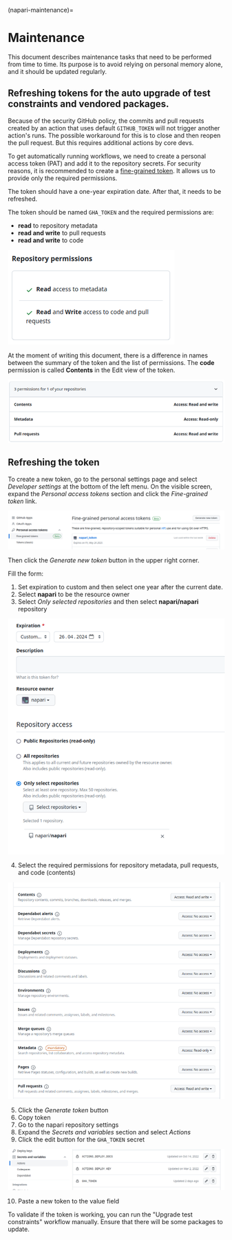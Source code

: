 (napari-maintenance)=

# Maintenance

This document describes maintenance tasks that need to be performed from time to time. Its purpose is to avoid relying on personal memory alone, and it should be updated regularly.

## Refreshing tokens for the auto upgrade of test constraints and vendored packages.

Because of the security GitHub policy, the commits and pull requests created by an action that uses default `GITHUB_TOKEN`
will not trigger another action's runs. The possible workaround for this is to close and then reopen the pull request.
But this requires additional actions by core devs.


To get automatically running workflows, we need to create a personal access token (PAT) and add it to the repository secrets.
For security reasons, it is recommended to create a [fine-grained token](https://docs.github.com/en/authentication/keeping-your-account-and-data-secure/creating-a-personal-access-token#creating-a-fine-grained-personal-access-token). It allows us to provide only the required permissions.

The token should have a one-year expiration date. After that, it needs to be refreshed.

The token should be named `GHA_TOKEN` and the required permissions are:

 * **read** to repository metadata
 * **read and write** to pull requests
 * **read and write** to code

 ![screenshot of token permissions in GitHub UI](../../images/update_token_permissions.png)

 At the moment of writing this document, there is a difference in names between the summary of the token and the list of permissions.
 The **code** permission is called **Contents** in the Edit view of the token.

![screenshot of token permissions](../../images/edit_token_permissions.png)

## Refreshing the token

To create a new token, go to the personal settings page and select _Developer settings_ at the bottom of the left menu. On the visible screen, expand the _Personal access tokens_ section and click the _Fine-grained token_ link.

![View on list of fine-grained tokens](../../images/fine_grained_token.png)

Then click the _Generate new token_ button in the upper right corner.

Fill the form:

1. Set expiration to custom and then select one year after the current date.
2. Select **napari** to be the resource owner
3. Select _Only selected repositories_ and then select **napari/napari** repository

![screenshot of the token creation form](../../images/token_permission_form.png)

4. Select the required permissions for repository metadata, pull requests, and code (contents)

![screenshot of the token creation form](../../images/token_permission_selection.png)

5. Click the _Generate token_ button
6. Copy token
7. Go to the napari repository settings
8. Expand the _Secrets and variables_ section and select _Actions_
9. Click the edit button for the `GHA_TOKEN` secret

![screenshot of the token creation form](../../images/secrets_section.png)

10. Paste a new token to the value field

To validate if the token is working, you can run the "Upgrade test constraints" workflow manually. Ensure that there will be some packages to update.